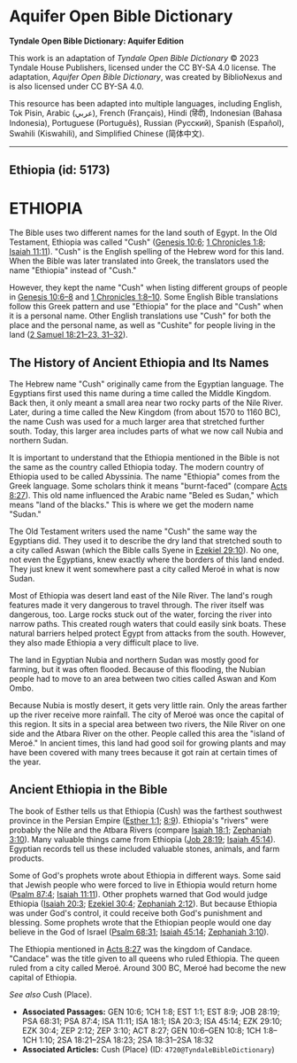 # Aquifer Open Bible Dictionary

**Tyndale Open Bible Dictionary: Aquifer Edition**

This work is an adaptation of *Tyndale Open Bible Dictionary* © 2023 Tyndale House Publishers, licensed under the CC BY\-SA 4\.0 license. The adaptation, *Aquifer Open Bible Dictionary*, was created by BiblioNexus and is also licensed under CC BY\-SA 4\.0\.

This resource has been adapted into multiple languages, including English, Tok Pisin, Arabic (عربي), French (Français), Hindi (हिंदी), Indonesian (Bahasa Indonesia), Portuguese (Português), Russian (Русский), Spanish (Español), Swahili (Kiswahili), and Simplified Chinese (简体中文).



--------------------------------

## Ethiopia (id: 5173)

ETHIOPIA
========

The Bible uses two different names for the land south of Egypt. In the Old Testament, Ethiopia was called "Cush" ([Genesis 10:6](https://ref.ly/Gen10:6); [1 Chronicles 1:8](https://ref.ly/1Chr1:8); [Isaiah 11:11](https://ref.ly/Isa11:11)). "Cush" is the English spelling of the Hebrew word for this land. When the Bible was later translated into Greek, the translators used the name "Ethiopia" instead of "Cush."

However, they kept the name "Cush" when listing different groups of people in [Genesis 10:6–8](https://ref.ly/Gen10:6-Gen10:8) and [1 Chronicles 1:8–10](https://ref.ly/1Chr1:8-1Chr1:10). Some English Bible translations follow this Greek pattern and use "Ethiopia" for the place and "Cush" when it is a personal name. Other English translations use "Cush" for both the place and the personal name, as well as "Cushite" for people living in the land ([2 Samuel 18:21–23, 31–32](https://ref.ly/2Sam18:21-2Sam18:23,2Sam18:31-2Sam18:32)).

The History of Ancient Ethiopia and Its Names
---------------------------------------------

The Hebrew name "Cush" originally came from the Egyptian language. The Egyptians first used this name during a time called the Middle Kingdom. Back then, it only meant a small area near two rocky parts of the Nile River. Later, during a time called the New Kingdom (from about 1570 to 1160 BC), the name Cush was used for a much larger area that stretched further south. Today, this larger area includes parts of what we now call Nubia and northern Sudan.

It is important to understand that the Ethiopia mentioned in the Bible is not the same as the country called Ethiopia today. The modern country of Ethiopia used to be called Abyssinia. The name "Ethiopia" comes from the Greek language. Some scholars think it means "burnt\-faced" (compare [Acts 8:27](https://ref.ly/Acts8:27)). This old name influenced the Arabic name "Beled es Sudan," which means "land of the blacks." This is where we get the modern name "Sudan."

The Old Testament writers used the name "Cush" the same way the Egyptians did. They used it to describe the dry land that stretched south to a city called Aswan (which the Bible calls Syene in [Ezekiel 29:10](https://ref.ly/Ezek29:10)). No one, not even the Egyptians, knew exactly where the borders of this land ended. They just knew it went somewhere past a city called Meroé in what is now Sudan.

Most of Ethiopia was desert land east of the Nile River. The land's rough features made it very dangerous to travel through. The river itself was dangerous, too. Large rocks stuck out of the water, forcing the river into narrow paths. This created rough waters that could easily sink boats. These natural barriers helped protect Egypt from attacks from the south. However, they also made Ethiopia a very difficult place to live.

The land in Egyptian Nubia and northern Sudan was mostly good for farming, but it was often flooded. Because of this flooding, the Nubian people had to move to an area between two cities called Aswan and Kom Ombo.

Because Nubia is mostly desert, it gets very little rain. Only the areas farther up the river receive more rainfall. The city of Meroé was once the capital of this region. It sits in a special area between two rivers, the Nile River on one side and the Atbara River on the other. People called this area the "island of Meroé." In ancient times, this land had good soil for growing plants and may have been covered with many trees because it got rain at certain times of the year.

Ancient Ethiopia in the Bible
-----------------------------

The book of Esther tells us that Ethiopia (Cush) was the farthest southwest province in the Persian Empire ([Esther 1:1](https://ref.ly/Esth1:1); [8:9](https://ref.ly/Esth8:9)). Ethiopia's "rivers" were probably the Nile and the Atbara Rivers (compare [Isaiah 18:1](https://ref.ly/Isa18:1); [Zephaniah 3:10](https://ref.ly/Zeph3:10)). Many valuable things came from Ethiopia ([Job 28:19](https://ref.ly/Job28:19); [Isaiah 45:14](https://ref.ly/Isa45:14)). Egyptian records tell us these included valuable stones, animals, and farm products.

Some of God's prophets wrote about Ethiopia in different ways. Some said that Jewish people who were forced to live in Ethiopia would return home ([Psalm 87:4](https://ref.ly/Ps87:4); [Isaiah 11:11](https://ref.ly/Isa11:11)). Other prophets warned that God would judge Ethiopia ([Isaiah 20:3](https://ref.ly/Isa20:3); [Ezekiel 30:4](https://ref.ly/Ezek30:4); [Zephaniah 2:12](https://ref.ly/Zeph2:12)). But because Ethiopia was under God's control, it could receive both God's punishment and blessing. Some prophets wrote that the Ethiopian people would one day believe in the God of Israel ([Psalm 68:31](https://ref.ly/Ps68:31); [Isaiah 45:14](https://ref.ly/Isa45:14); [Zephaniah 3:10](https://ref.ly/Zeph3:10)). 

The Ethiopia mentioned in [Acts 8:27](https://ref.ly/Acts8:27) was the kingdom of Candace. "Candace" was the title given to all queens who ruled Ethiopia. The queen ruled from a city called Meroé. Around 300 BC, Meroé had become the new capital of Ethiopia.

*See also* Cush (Place).

* **Associated Passages:** GEN 10:6; 1CH 1:8; EST 1:1; EST 8:9; JOB 28:19; PSA 68:31; PSA 87:4; ISA 11:11; ISA 18:1; ISA 20:3; ISA 45:14; EZK 29:10; EZK 30:4; ZEP 2:12; ZEP 3:10; ACT 8:27; GEN 10:6–GEN 10:8; 1CH 1:8–1CH 1:10; 2SA 18:21–2SA 18:23; 2SA 18:31–2SA 18:32
* **Associated Articles:** Cush (Place) (ID: `4720@TyndaleBibleDictionary`)

